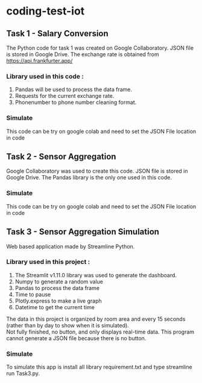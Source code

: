 # coding-test-iot

## Task 1 - Salary Conversion
The Python code for task 1 was created on Google Collaboratory. JSON file is stored in Google Drive. The exchange rate is obtained from https://api.frankfurter.app/  

### Library used in this code : 
1. Pandas will be used to process the data frame. 
2. Requests for the current exchange rate. 
3. Phonenumber to phone number cleaning format.  

### Simulate
This code can be try on google colab and need to set the JSON File location in code


## Task 2 - Sensor Aggregation
Google Collaboratory was used to create this code. JSON file is stored in Google Drive. The Pandas library is the only one used in this code.  
### Simulate
This code can be try on google colab and need to set the JSON File location in code


## Task 3 - Sensor Aggregation Simulation
Web based application made by Streamline Python.  

### Library used in this project : 
1. The Streamlit v1.11.0 library was used to generate the dashboard.
2. Numpy to generate a random value
3. Pandas to process the data frame
4. Time to pause
5. Plotly.express to make a live graph
6. Datetime to get the current time  

The data in this project is organized by room area and every 15 seconds (rather than by day to show when it is simulated).  
Not fully finished, no button, and only displays real-time data. This program cannot generate a JSON file because there is no button. 
### Simulate
To simulate this app is install all library requirement.txt and type streamline run Task3.py. 
